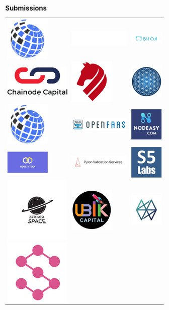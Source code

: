 ## Submissions

<table><tr><td><img src='doc/logos/akash.cosmosoutpost.io.png'></td> <td><img src='doc/logos/chat.akash.vitwit.com.png'></td> <td><img src='doc/logos/chat.bitcat365.com.png'></td></tr>
<tr><td><img src='doc/logos/chat.chainode.capital.png'></td> <td><img src='doc/logos/chat.desmos.network.png'></td> <td><img src='doc/logos/chat.kalpatech.co.png'></td></tr>
<tr><td><img src='doc/logos/chat.kysenpool.io.png'></td> <td><img src='doc/logos/chat.myfaas.club.png'></td> <td><img src='doc/logos/chat.nodeasy.com.png'></td></tr>
<tr><td><img src='doc/logos/chat.nodeateam.com.png'></td> <td><img src='doc/logos/chat.pylon.design.png'></td> <td><img src='doc/logos/chat.stake5labs.com.jpg'></td></tr>
<tr><td><img src='doc/logos/chat.stake5labs.com.png'></td> <td><img src='doc/logos/chat.ubik.capital.png'></td> <td><img src='doc/logos/chat.westaking.io.png'></td></tr>
<tr><td><img src='doc/logos/riot.stake.host.png'></td>  </tr></table>
